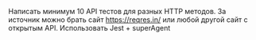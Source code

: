 Написать минимум 10 API тестов для разных HTTP методов. За источник можно брать сайт https://reqres.in/ или любой другой сайт с открытым API. Использовать Jest + superAgent
